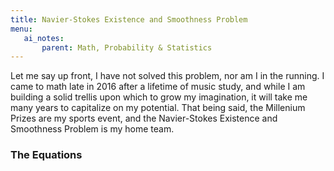 ```yaml
---
title: Navier-Stokes Existence and Smoothness Problem
menu:
   ai_notes:
       parent: Math, Probability & Statistics
---
```


Let me say up front, I have not solved this problem, nor am I in the
running. I came to math late in 2016 after a lifetime of music study,
and while I am building a solid trellis upon which to grow my
imagination, it will take me many years to capitalize on my potential.
That being said, the Millenium Prizes are my sports event, and the
Navier-Stokes Existence and Smoothness Problem is my home team. 

### The Equations
